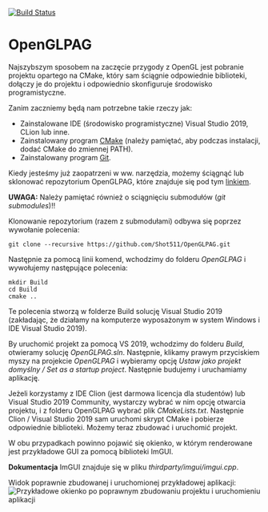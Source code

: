 [![Build Status](https://github.com/Shot511/OpenGLPAG/actions/workflows/cpp_cmake.yml/badge.svg)](https://github.com/Shot511/OpenGLPAG/actions)

# OpenGLPAG

Najszybszym sposobem na zaczęcie przygody z OpenGL jest pobranie projektu opartego na CMake, który sam ściągnie odpowiednie biblioteki, dołączy je do projektu i odpowiednio skonfiguruje środowisko programistyczne. 

Zanim zaczniemy będą nam potrzebne takie rzeczy jak:

* Zainstalowane IDE (środowisko programistyczne) Visual Studio 2019, CLion lub inne.
* Zainstalowany program [CMake](https://cmake.org/download/) (należy pamiętać, aby podczas instalacji, dodać CMake do zmiennej PATH).
* Zainstalowany program [Git](https://git-scm.com/downloads).

Kiedy jesteśmy już zaopatrzeni w ww. narzędzia, możemy ściągnąć lub sklonować repozytorium OpenGLPAG, które znajduje się pod tym [linkiem](https://github.com/Shot511/OpenGLPAG).

__UWAGA:__ Należy pamiętać również o sciągnięciu submodułów (_git submodules_)!!

Klonowanie repozytorium (razem z submodułami) odbywa się poprzez wywołanie polecenia:
```
git clone --recursive https://github.com/Shot511/OpenGLPAG.git
```

Następnie za pomocą linii komend, wchodzimy do folderu _OpenGLPAG_ i wywołujemy następujące polecenia:
```
mkdir Build
cd Build
cmake ..
```

Te polecenia stworzą w folderze Build solucję Visual Studio 2019 (zakładając, że działamy na komputerze wyposażonym w system Windows i IDE Visual Studio 2019).

By uruchomić projekt za pomocą VS 2019, wchodzimy do folderu _Build_, otwieramy solucję _OpenGLPAG.sln_. Następnie, klikamy prawym przyciskiem myszy na projekcie _OpenGLPAG_ i wybieramy opcję _Ustaw jako projekt domyślny / Set as a startup project_. Następnie budujemy i uruchamiamy aplikację.

Jeżeli korzystamy z IDE Clion (jest darmowa licencja dla studentów) lub Visual Studio 2019 Community, wystarczy wybrać w nim opcję otwarcia projektu, i z folderu OpenGLPAG wybrać plik _CMakeLists.txt_. Następnie Clion / Visual Studio 2019 sam uruchomi skrypt CMake i pobierze odpowiednie biblioteki. Możemy teraz zbudować i uruchomić projekt.

W obu przypadkach powinno pojawić się okienko, w którym renderowane jest przykładowe GUI za pomocą biblioteki ImGUI. 

__Dokumentacja__ ImGUI znajduje się w pliku _thirdparty/imgui/imgui.cpp_.

Widok poprawnie zbudowanej i uruchomionej przykładowej aplikacji:
![Przykładowe okienko po poprawnym zbudowaniu projektu i uruchomieniu aplikacji](example.png)
